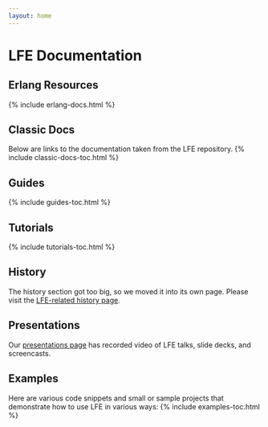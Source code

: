 ```yaml
---
layout: home
---
```


# LFE Documentation


<a name="Resources"></a>

## Erlang Resources
{% include erlang-docs.html %}


<a name="Classic-Docs"></a>

## Classic Docs
Below are links to the documentation taken from the LFE repository.
{% include classic-docs-toc.html %}


<a name="Guides"></a>

## Guides
{% include guides-toc.html %}


<a name="Tutorials"></a>

## Tutorials
{% include tutorials-toc.html %}


<a name="History"></a>

## History
The history section got too big, so we moved it into its own page. Please visit
the <a href="/history.html">LFE-related history page</a>.


<a name="LFE-Presentations"></a>

## Presentations
Our <a href="/presentations.html">presentations page</a> has recorded video of
LFE talks, slide decks, and screencasts.


<a name="Examples"></a>

## Examples
Here are various code snippets and small or sample projects that demonstrate
how to use LFE in various ways:
{% include examples-toc.html %}
